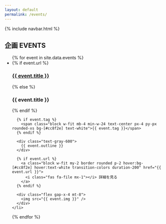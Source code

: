 ```yaml
---
layout: default
permalink: /events/
---
```

{% include navbar.html %}

<h2 class="text-4xl text-center mb-8 mt-30 xl:mt-15">
  企画
  <span class="block mt-5 text-2xl">EVENTS</span>
</h2>

<ul class="max-w-7xl mx-auto mb-8 px-4 sm:px-8 flex flex-wrap justify-between gap-y-16">
  {% for event in site.data.events %}
    <li class="w-full md:w-[47%] rounded-xl">
      {% if event.url %}
        <a href="{{ event.url }}">
          <h3 class="text-2xl mb-2 hover:text-[#cc8f2e] transition-colors duration-200">{{ event.title }}</h3>
        </a>
      {% else %}
        <h3 class="text-2xl mb-2">{{ event.title }}</h3>
      {% endif %}

      {% if event.tag %}
        <span class="block w-fit mb-4 min-w-24 text-center px-4 py-px rounded-xs bg-[#cc8f2e] text-white">{{ event.tag }}</span>
      {% endif %}

      <div class="text-gray-600">
        {{ event.outline }}
      </div>

      {% if event.url %}
        <a class="block w-fit my-2 border rounded p-2 hover:bg-[#cc8f2e] hover:text-white transition-colors duration-200" href="{{ event.url }}">
          <i class="fas fa-file mx-1"></i> 詳細を見る
        </a>
      {% endif %}

      <div class="flex gap-x-4 mt-8">
        <img src="{{ event.img }}" />
      </div>
    </li>
  {% endfor %}
</ul>
